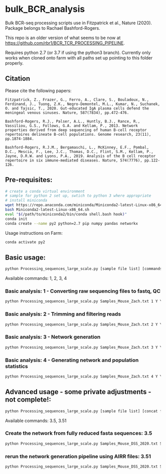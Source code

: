 # bulk_BCR_analysis
Bulk BCR-seq processing scripts use in Fitzpatrick et al., Nature (2020). Package belongs to Rachael Bashford-Rogers.

This repo is an older version of what seems to be now at https://github.com/rbr1/BCR_TCR_PROCESSING_PIPELINE.

Requires python 2.7 (or 3.7 if using the python3 branch). Currently only works when cloned onto farm with all paths set up pointing to this folder properly.

## Citation
Please cite the following papers:

```
Fitzpatrick, Z., Frazer, G., Ferro, A., Clare, S., Bouladoux, N., Ferdinand, J., Tuong, Z.K., Negro-Demontel, M.L., Kumar, N., Suchanek, O. and Tajsic, T., 2020. Gut-educated IgA plasma cells defend the meningeal venous sinuses. Nature, 587(7834), pp.472-476.
```

```
Bashford-Rogers, R.J., Palser, A.L., Huntly, B.J., Rance, R., Vassiliou, G.S., Follows, G.A. and Kellam, P., 2013. Network properties derived from deep sequencing of human B-cell receptor repertoires delineate B-cell populations. Genome research, 23(11), pp.1874-1884.
```

```
Bashford-Rogers, R.J.M., Bergamaschi, L., McKinney, E.F., Pombal, D.C., Mescia, F., Lee, J.C., Thomas, D.C., Flint, S.M., Kellam, P., Jayne, D.R.W. and Lyons, P.A., 2019. Analysis of the B cell receptor repertoire in six immune-mediated diseases. Nature, 574(7776), pp.122-126.
```


## Pre-requisites:
```bash
# create a conda virtual environment
# sample for python 2 set up, swtich to python 3 where appropriate
# install miniconda
wget https://repo.anaconda.com/miniconda/Miniconda2-latest-Linux-x86_64.sh
bash Miniconda2-latest-Linux-x86_64.sh
eval "$(/path/to/miniconda2/bin/conda shell.bash hook)"
conda init
conda create --name py2 python=2.7 pip numpy pandas networkx
```

Usage instructions on Farm:
```bash
conda activate py2
```
## Basic usage:
```bash
python Processing_sequences_large_scale.py [sample file list] [commands (comma separated list)] [bsub command: Y/N] [print commands: Y/N] [run commands: Y/N]
```
Available commands: 1, 2, 3, 4

### Basic analysis: 1 - Converting raw sequencing files to fastq, QC
```bash
python Processing_sequences_large_scale.py Samples_Mouse_Zach.txt 1 Y Y Y
```

### Basic analysis: 2 - Trimming and filtering reads
```bash
python Processing_sequences_large_scale.py Samples_Mouse_Zach.txt 2 Y Y Y
```
### Basic analysis: 3 - Network generation
```bash
python Processing_sequences_large_scale.py Samples_Mouse_Zach.txt 3 Y Y Y
```
### Basic analysis: 4 - Generating network and population statistics
```bash
python Processing_sequences_large_scale.py Samples_Mouse_Zach.txt 4 Y Y Y
```

## Advanced usage - some private adjustments - not complete!:
```bash
python Processing_sequences_large_scale.py [sample file list] [concat file list] [commands (comma separated list)] [bsub command: Y/N] [print commands: Y/N] [run commands: Y/N]
```
Available commands: 3.5, 3.51
### Create the network from fully reduced fasta sequences: 3.5
```bash
python Processing_sequences_large_scale.py Samples_Mouse_DSS_2020.txt Samples_Mouse_DSS_2020_combined.txt 3.5 Y Y Y
```
### rerun the network generation pipeline using AIRR files: 3.51
```bash
python Processing_sequences_large_scale.py Samples_Mouse_DSS_2020.txt Samples_Mouse_DSS_2020_combined.txt 3.51 Y Y Y
```